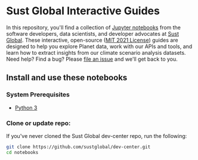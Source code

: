 # Sust Global Interactive Guides

In this repository, you'll find a collection of [Jupyter notebooks](http://jupyter-notebook-beginner-guide.readthedocs.io/en/latest/what_is_jupyter.html) from the software developers, data scientists, and developer advocates at [Sust Global](https://www.sustglobal.com/). These interactive, open-source ([MIT 2021 License](https://github.com/sustglobal/dev-center/blob/main/LICENSE)) guides are designed to help you explore Planet data, work with our APIs and tools, and learn how to extract insights from our climate scenario analysis datasets. Need help? Find a bug? Please [file an issue](https://github.com/sustglobal/dev-center/issues/new) and we'll get back to you.

## Install and use these notebooks

### System Prerequisites
* [Python 3](https://www.python.org/downloads/release/python-370/)

### Clone or update repo:

If you've never cloned the Sust Global dev-center repo, run the following:

```bash
git clone https://github.com/sustglobal/dev-center.git
cd notebooks
```